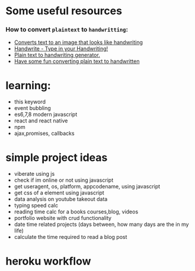 # Some useful resources

### How to convert `plaintext` to `handwritting`:

- [Converts text to an image that looks like handwriting](https://pythonawesome.com/converts-text-to-an-image-that-looks-like-handwriting/)
- [Handwrite - Type in your Handwriting!](https://pypi.org/project/handwrite/)
- [Plain text to handwriting generator.](https://thesage21.github.io/handwritten/)
- [Have some fun converting plain text to handwritten](https://www.opensourceforu.com/2016/11/converting-plain-text-handwritten/?amp)

# learning:

- this keyword
- event bubbling
- es6,7,8 modern javascript
- react and react native
- npm
- ajax,promises, callbacks

# simple project ideas

- viberate using js
- check if im online or not using javascript
- get useragent, os, platform, appcodename, using javascript
- get css of a element using javascript
- data analysis on youtube takeout data
- typing speed calc
- reading time calc for a books courses,blog, videos
- portfolio website with crud functionality
- date time related projects (days between, how many days are the in my life)
- calculate the time required to read a blog post

# heroku workflow
